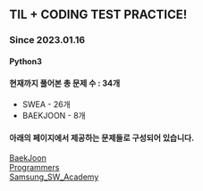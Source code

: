 ## TIL + CODING TEST PRACTICE!
### Since 2023.01.16
#### Python3
#### 현재까지 풀어본 총 문제 수 : 34개
- SWEA - 26개
- BAEKJOON - 8개

#### 아래의 페이지에서 제공하는 문제들로 구성되어 있습니다.
[BaekJoon](https://www.acmicpc.net/)  
[Programmers](https://programmers.co.kr/)  
[Samsung_SW_Academy](https://swexpertacademy.com/main/main.do)  
